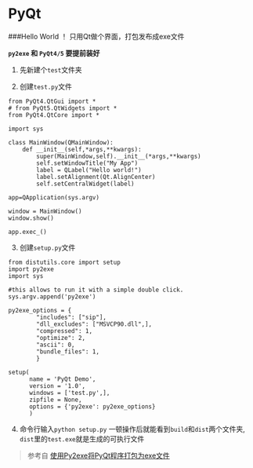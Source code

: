 PyQt
==
###Hello World ！
只用Qt做个界面，打包发布成exe文件

__`py2exe` 和 `PyQt4/5` 要提前装好__

1. 先新建个`test`文件夹

2. 创建`test.py`文件
  ```
  from PyQt4.QtGui import *
  # from PyQt5.QtWidgets import *
  from PyQt4.QtCore import *

  import sys

  class MainWindow(QMainWindow):
      def __init__(self,*args,**kwargs):
          super(MainWindow,self).__init__(*args,**kwargs)
          self.setWindowTitle("My App")
          label = QLabel("Hello world!")
          label.setAlignment(Qt.AlignCenter)
          self.setCentralWidget(label)

  app=QApplication(sys.argv)

  window = MainWindow()
  window.show()

  app.exec_()
  ```
3. 创建`setup.py`文件
  ```
  from distutils.core import setup
  import py2exe
  import sys

  #this allows to run it with a simple double click.
  sys.argv.append('py2exe')

  py2exe_options = {
          "includes": ["sip"],
          "dll_excludes": ["MSVCP90.dll",],
          "compressed": 1,
          "optimize": 2,
          "ascii": 0,
          "bundle_files": 1,
          }

  setup(
        name = 'PyQt Demo',
        version = '1.0',
        windows = ['test.py',],
        zipfile = None,
        options = {'py2exe': py2exe_options}
        )
  ```
4. 命令行输入`python setup.py` 一顿操作后就能看到`build`和`dist`两个文件夹, `dist`里的`test.exe`就是生成的可执行文件

>参考自 [使用Py2exe将PyQt程序打包为exe文件](http://www.pythoner.com/111.html)
